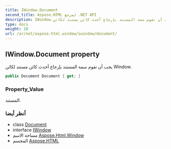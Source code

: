 ```yaml
---
title: IWindow.Document
second_title: Aspose.HTML لمرجع .NET API
description: IWindow ملكية. يجب أن تقوم سمة المستند بإرجاع أحدث كائن مستند لكائن Window.
type: docs
weight: 10
url: /ar/net/aspose.html.window/iwindow/document/
---
```

## IWindow.Document property

يجب أن تقوم سمة المستند بإرجاع أحدث كائن مستند لكائن Window.

```csharp
public Document Document { get; }
```

### Property_Value

المستند.

### أنظر أيضا

* class [Document](../../../aspose.html.dom/document/)
* interface [IWindow](../)
* مساحة الاسم [Aspose.Html.Window](../../iwindow/)
* المجسم [Aspose.HTML](../../../)


